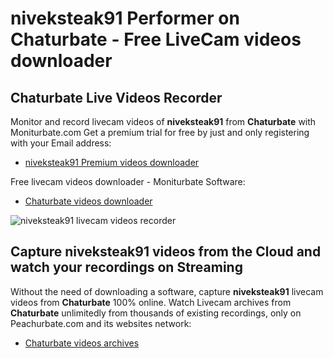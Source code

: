 # niveksteak91 Performer on Chaturbate - Free LiveCam videos downloader

## Chaturbate Live Videos Recorder

Monitor and record livecam videos of **niveksteak91** from **Chaturbate** with Moniturbate.com
Get a premium trial for free by just and only registering with your Email address:
* [niveksteak91 Premium videos downloader](https://moniturbate.com/request-demo-licence-key.html)

Free livecam videos downloader - Moniturbate Software:
* [Chaturbate videos downloader](https://moniturbate.com/moniturbate-download-software.html)

![niveksteak91 livecam videos recorder](https://peachurnet.com/templates/moniturbate-software.png)


## Capture niveksteak91 videos from the Cloud and watch your recordings on Streaming

Without the need of downloading a software, capture **niveksteak91** livecam videos from **Chaturbate** 100% online.
Watch Livecam archives from **Chaturbate** unlimitedly from thousands of existing recordings, only on Peachurbate.com and its websites network:
* [Chaturbate videos archives](https://peachurnet.com/)